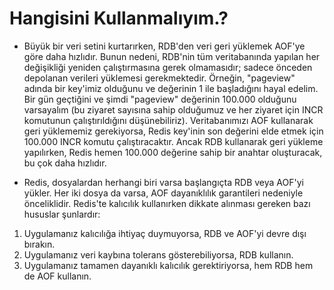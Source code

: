 # Hangisini Kullanmalıyım.?

* Büyük bir veri setini kurtarırken, RDB'den veri geri yüklemek AOF'ye göre daha hızlıdır. Bunun nedeni, RDB'nin tüm 
veritabanında yapılan her değişikliği yeniden çalıştırmasına gerek olmamasıdır; sadece önceden depolanan verileri 
yüklemesi gerekmektedir. Örneğin, "pageview" adında bir key'imiz olduğunu ve değerinin 1 ile başladığını hayal edelim. 
Bir gün geçtiğini ve şimdi "pageview" değerinin 100.000 olduğunu varsayalım (bu ziyaret sayısına sahip olduğumuz ve her 
ziyaret için INCR komutunun çalıştırıldığını düşünebiliriz). Veritabanımızı AOF kullanarak geri yüklememiz gerekiyorsa, 
Redis key'inin son değerini elde etmek için 100.000 INCR komutu çalıştıracaktır. Ancak RDB kullanarak geri yükleme 
yapılırken, Redis hemen 100.000 değerine sahip bir anahtar oluşturacak, bu çok daha hızlıdır.

* Redis, dosyalardan herhangi biri varsa başlangıçta RDB veya AOF'yi yükler. Her iki dosya da varsa, AOF dayanıklılık 
garantileri nedeniyle önceliklidir. Redis'te kalıcılık kullanırken dikkate alınması gereken bazı hususlar şunlardır:
1. Uygulamanız kalıcılığa ihtiyaç duymuyorsa, RDB ve AOF'yi devre dışı bırakın.
2. Uygulamanız veri kaybına tolerans gösterebiliyorsa, RDB kullanın.
3. Uygulamanız tamamen dayanıklı kalıcılık gerektiriyorsa, hem RDB hem de AOF kullanın.

